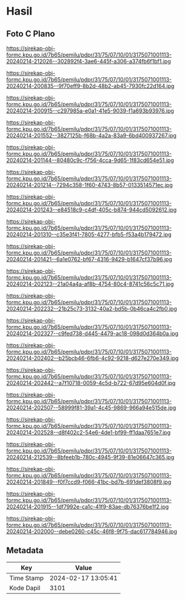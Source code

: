 # Hasil

## Foto C Plano

https://sirekap-obj-formc.kpu.go.id/7b65/pemilu/pdpr/31/75/07/10/01/3175071001113-20240214-212026--302892f4-3ae6-445f-a306-a374fb6f1bf1.jpg

https://sirekap-obj-formc.kpu.go.id/7b65/pemilu/pdpr/31/75/07/10/01/3175071001113-20240214-200835--9f70eff9-8b2d-48b2-ab45-7930fc22d164.jpg

https://sirekap-obj-formc.kpu.go.id/7b65/pemilu/pdpr/31/75/07/10/01/3175071001113-20240214-200915--c297985a-e0a1-41e5-9039-f1a693b93976.jpg

https://sirekap-obj-formc.kpu.go.id/7b65/pemilu/pdpr/31/75/07/10/01/3175071001113-20240214-201552--3827125b-f68b-4a2a-83a9-6bd400937267.jpg

https://sirekap-obj-formc.kpu.go.id/7b65/pemilu/pdpr/31/75/07/10/01/3175071001113-20240214-201144--80480c9c-f756-4cca-9d65-1f83cd654e51.jpg

https://sirekap-obj-formc.kpu.go.id/7b65/pemilu/pdpr/31/75/07/10/01/3175071001113-20240214-201214--7294c358-1f60-4743-8b57-0133514571ec.jpg

https://sirekap-obj-formc.kpu.go.id/7b65/pemilu/pdpr/31/75/07/10/01/3175071001113-20240214-201243--e84518c9-c4df-405c-b874-944cd5092612.jpg

https://sirekap-obj-formc.kpu.go.id/7b65/pemilu/pdpr/31/75/07/10/01/3175071001113-20240214-201310--c35e3f41-7805-4277-bfb5-f53a4b179472.jpg

https://sirekap-obj-formc.kpu.go.id/7b65/pemilu/pdpr/31/75/07/10/01/3175071001113-20240214-201421--6a1e0762-bf67-4316-9429-b1647cf37b96.jpg

https://sirekap-obj-formc.kpu.go.id/7b65/pemilu/pdpr/31/75/07/10/01/3175071001113-20240214-202123--21a04a4a-af8b-4754-80c4-8741c56c5c71.jpg

https://sirekap-obj-formc.kpu.go.id/7b65/pemilu/pdpr/31/75/07/10/01/3175071001113-20240214-202232--21b25c73-3132-40a2-bd5b-0b46ca4c2fb0.jpg

https://sirekap-obj-formc.kpu.go.id/7b65/pemilu/pdpr/31/75/07/10/01/3175071001113-20240214-202327--c9fed738-d445-4479-ac18-098d0d364b0a.jpg

https://sirekap-obj-formc.kpu.go.id/7b65/pemilu/pdpr/31/75/07/10/01/3175071001113-20240214-202402--b25bcb46-6fb6-4c92-9218-d627e270e349.jpg

https://sirekap-obj-formc.kpu.go.id/7b65/pemilu/pdpr/31/75/07/10/01/3175071001113-20240214-202442--a7f10718-0059-4c5d-b722-67d95e604d0f.jpg

https://sirekap-obj-formc.kpu.go.id/7b65/pemilu/pdpr/31/75/07/10/01/3175071001113-20240214-202507--58999f81-39a1-4c45-9869-966a94e515de.jpg

https://sirekap-obj-formc.kpu.go.id/7b65/pemilu/pdpr/31/75/07/10/01/3175071001113-20240214-202528--d8f402c2-54e6-4de1-bf99-ff1daa7651e7.jpg

https://sirekap-obj-formc.kpu.go.id/7b65/pemilu/pdpr/31/75/07/10/01/3175071001113-20240214-212539--8bfeeb1b-780c-4945-9f39-81e06647c365.jpg

https://sirekap-obj-formc.kpu.go.id/7b65/pemilu/pdpr/31/75/07/10/01/3175071001113-20240214-201849--f0f7ccd9-f066-41bc-bd7b-691def3808f9.jpg

https://sirekap-obj-formc.kpu.go.id/7b65/pemilu/pdpr/31/75/07/10/01/3175071001113-20240214-201915--1df7992e-ca1c-41f9-83ae-db76376be1f2.jpg

https://sirekap-obj-formc.kpu.go.id/7b65/pemilu/pdpr/31/75/07/10/01/3175071001113-20240214-202000--debe0260-c45c-46f8-9f75-dac617784946.jpg


## Metadata

| Key        | Value               |
| ---------- | ------------------- |
| Time Stamp | 2024-02-17 13:05:41 |
| Kode Dapil | 3101                |



